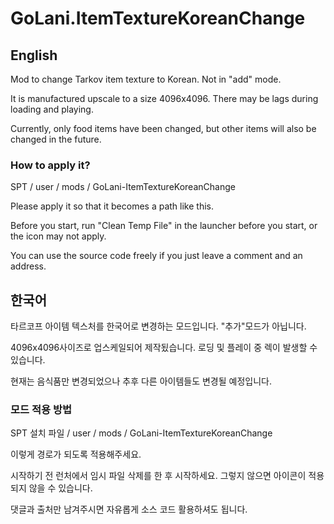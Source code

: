 # GoLani.ItemTextureKoreanChange

## English
Mod to change Tarkov item texture to Korean. Not in "add" mode.

It is manufactured upscale to a size 4096x4096.
There may be lags during loading and playing.

Currently, only food items have been changed, but other items will also be changed in the future.

### How to apply it?

SPT / user / mods / GoLani-ItemTextureKoreanChange

Please apply it so that it becomes a path like this.

Before you start, run "Clean Temp File" in the launcher before you start, or the icon may not apply.


You can use the source code freely if you just leave a comment and an address.


## 한국어
타르코프 아이템 텍스처를 한국어로 변경하는 모드입니다. "추가"모드가 아닙니다.

4096x4096사이즈로 업스케일되어 제작됬습니다.
로딩 및 플레이 중 렉이 발생할 수 있습니다.

현재는 음식품만 변경되었으나 추후 다른 아이템들도 변경될 예정입니다.

### 모드 적용 방법

SPT 설치 파일 / user / mods / GoLani-ItemTextureKoreanChange

이렇게 경로가 되도록 적용해주세요.

시작하기 전 런처에서 임시 파일 삭제를 한 후 시작하세요. 그렇지 않으면 아이콘이 적용되지 않을 수 있습니다.


댓글과 출처만 남겨주시면 자유롭게 소스 코드 활용하셔도 됩니다.
